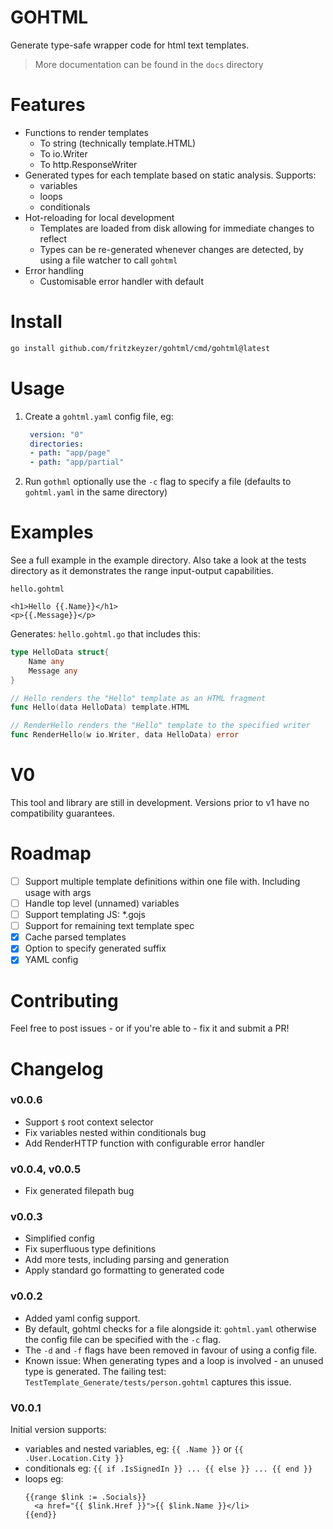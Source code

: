 # GOHTML
Generate type-safe wrapper code for html text templates.

> More documentation can be found in the `docs` directory

# Features
- Functions to render templates
  - To string (technically template.HTML)
  - To io.Writer
  - To http.ResponseWriter
- Generated types for each template based on static analysis. Supports: 
  - variables
  - loops
  - conditionals
- Hot-reloading for local development
  - Templates are loaded from disk allowing for immediate changes to reflect
  - Types can be re-generated whenever changes are detected, by using a file watcher to call `gohtml`
- Error handling
  - Customisable error handler with default

# Install
```sh
go install github.com/fritzkeyzer/gohtml/cmd/gohtml@latest
```

# Usage
1. Create a `gohtml.yaml` config file, eg:
   ```yaml
    version: "0"
    directories:
    - path: "app/page"
    - path: "app/partial"
    ```
2. Run `gothml` optionally use the `-c` flag to specify a file (defaults to `gohtml.yaml` in the same directory)

# Examples
See a full example in the example directory.
Also take a look at the tests directory as it demonstrates the range input-output capabilities.

`hello.gohtml`
```gotemplate
<h1>Hello {{.Name}}</h1>
<p>{{.Message}}</p>
```

Generates: `hello.gohtml.go` that includes this:
```go
type HelloData struct{
	Name any
	Message any
}

// Hello renders the "Hello" template as an HTML fragment
func Hello(data HelloData) template.HTML

// RenderHello renders the "Hello" template to the specified writer
func RenderHello(w io.Writer, data HelloData) error
```

# V0
This tool and library are still in development.
Versions prior to v1 have no compatibility guarantees.

# Roadmap
- [ ] Support multiple template definitions within one file with. Including usage with args
- [ ] Handle top level (unnamed) variables
- [ ] Support templating JS: *.gojs
- [ ] Support for remaining text template spec
- [x] Cache parsed templates
- [x] Option to specify generated suffix
- [x] YAML config

# Contributing
Feel free to post issues - or if you're able to - fix it and submit a PR!

# Changelog

### v0.0.6
- Support `$` root context selector 
- Fix variables nested within conditionals bug
- Add RenderHTTP function with configurable error handler

### v0.0.4, v0.0.5
- Fix generated filepath bug

### v0.0.3
- Simplified config
- Fix superfluous type definitions
- Add more tests, including parsing and generation
- Apply standard go formatting to generated code

### v0.0.2
- Added yaml config support. 
- By default, gohtml checks for a file alongside it: `gohtml.yaml` otherwise the config file can be specified with the `-c` flag.
- The `-d` and `-f` flags have been removed in favour of using a config file.
- Known issue: When generating types and a loop is involved - an unused type is generated. The failing test: `TestTemplate_Generate/tests/person.gohtml` captures this issue.

### V0.0.1
Initial version supports:
- variables and nested variables, eg: `{{ .Name }}` or `{{ .User.Location.City }}`
- conditionals eg: `{{ if .IsSignedIn }} ... {{ else }} ... {{ end }}`
- loops eg:
    ```gotemplate
    {{range $link := .Socials}}
      <a href="{{ $link.Href }}">{{ $link.Name }}</li>
    {{end}}
    ```
